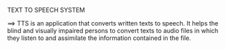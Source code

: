 TEXT TO SPEECH SYSTEM

==> TTS is an application that converts written texts to speech. It helps the blind and visually impaired persons to convert texts to audio files in which they listen to and assimilate the information contained in the file.

